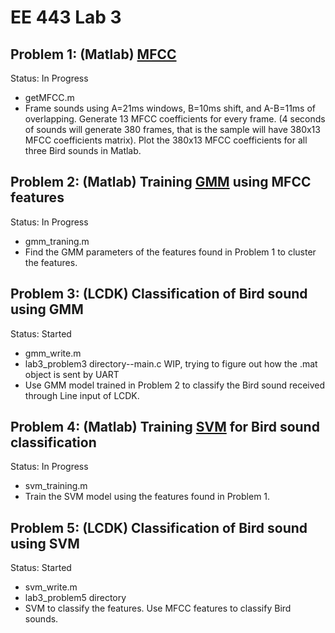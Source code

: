 # EE 443 Lab 3

## Problem 1: (Matlab) [MFCC](https://www.mathworks.com/matlabcentral/fileexchange/32849-htk-mfcc-matlab)
Status: In Progress
- getMFCC.m
- Frame sounds using A=21ms windows, B=10ms shift, and A-B=11ms of overlapping. Generate 13 MFCC coefficients for every frame. (4 seconds of sounds will generate 380 frames, that is the sample will have 380x13 MFCC coefficients matrix). Plot the 380x13 MFCC coefficients for all three Bird sounds in Matlab.

## Problem 2: (Matlab) Training [GMM](https://www.mathworks.com/help/stats/fitgmdist.html) using MFCC features
Status: In Progress
- gmm_traning.m
- Find the GMM parameters of the features found in Problem 1 to cluster the features.

## Problem 3: (LCDK) Classification of Bird sound using GMM
Status: Started
- gmm_write.m
- lab3_problem3 directory--main.c WIP, trying to figure out how the .mat object is sent by UART
- Use GMM model trained in Problem 2 to classify the Bird sound received through Line input of LCDK.

## Problem 4: (Matlab) Training [SVM](https://www.mathworks.com/help/stats/fitcecoc.html) for Bird sound classification
Status: In Progress
- svm_training.m
- Train the SVM model using the features found in Problem 1.

## Problem 5: (LCDK) Classification of Bird sound using SVM
Status: Started
- svm_write.m
- lab3_problem5 directory
- SVM to classify the features. Use MFCC features to classify Bird sounds.
